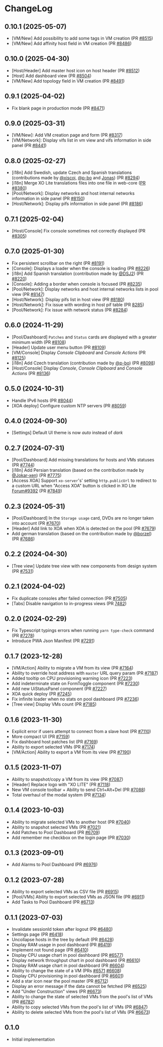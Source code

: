 # ChangeLog

## **0.10.1** (2025-05-07)

- [VM/New] Add possibility to add some tags in VM creation (PR [#8515](https://github.com/vatesfr/xen-orchestra/pull/8515))
- [VM/New] Add affinity host field in VM creation (PR [#8486](https://github.com/vatesfr/xen-orchestra/pull/8486))

## **0.10.0** (2025-04-30)

- [Host/Header] Add master host icon on host header (PR [#8512](https://github.com/vatesfr/xen-orchestra/pull/8512))
- [Host] Add dashboard view (PR [#8504](https://github.com/vatesfr/xen-orchestra/pull/8504))
- [VM/New] Add topology field in VM creation (PR [#8491](https://github.com/vatesfr/xen-orchestra/pull/8491))

## **0.9.1** (2025-04-02)

- Fix blank page in production mode (PR [#8471](https://github.com/vatesfr/xen-orchestra/pull/8471))

## **0.9.0** (2025-03-31)

- [VM/New]: Add VM creation page and form (PR [#8317](https://github.com/vatesfr/xen-orchestra/pull/8317))
- [VM/Network]: Display vifs list in vm view and vifs information in side panel (PR [#8441](https://github.com/vatesfr/xen-orchestra/pull/8441))

## **0.8.0** (2025-02-27)

- [i18n] Add Swedish, update Czech and Spanish translations (contributions made by [@xiscoj](https://github.com/xiscoj), [@p-bo](https://github.com/p-bo) and [Jonas](https://translate.vates.tech/user/Jonas/)) (PR [#8294](https://github.com/vatesfr/xen-orchestra/pull/8294))
- [i18n] Merge XO Lite translations files into one file in web-core ([PR #8380](https://github.com/vatesfr/xen-orchestra/pull/8380))
- [Pool/Network]: Display networks and host internal networks information in side panel (PR [#8150](https://github.com/vatesfr/xen-orchestra/pull/8150))
- [Host/Network]: Display pifs information in side panel (PR [#8186](https://github.com/vatesfr/xen-orchestra/pull/8186))

## **0.7.1** (2025-02-04)

- [Host/Console] Fix console sometimes not correctly displayed (PR [#8305](https://github.com/vatesfr/xen-orchestra/pull/8305))

## **0.7.0** (2025-01-30)

- Fix persistent scrollbar on the right (PR [#8191](https://github.com/vatesfr/xen-orchestra/pull/8191))
- [Console]: Displays a loader when the console is loading (PR [#8226](https://github.com/vatesfr/xen-orchestra/pull/8226))
- [i18n] Add Spanish translation (contribution made by [@DSJ2](https://github.com/DSJ2)) (PR [#8220](https://github.com/vatesfr/xen-orchestra/pull/8220))
- [Console]: Adding a border when console is focused (PR [#8235](https://github.com/vatesfr/xen-orchestra/pull/8235))
- [Pool/Network]: Display networks and host internal networks lists in pool view (PR [#8147](https://github.com/vatesfr/xen-orchestra/pull/8147))
- [Host/Network]: Display pifs list in host view (PR [#8180](https://github.com/vatesfr/xen-orchestra/pull/8180))
- [Host/Network]: Fix issue with wording in host pif table (PR [8285](https://github.com/vatesfr/xen-orchestra/pull/8285))
- [Pool/Network]: Fix issue with network status (PR [#8284](https://github.com/vatesfr/xen-orchestra/pull/8284))

## **0.6.0** (2024-11-29)

- [Pool/Dashboard] `Patches` and `Status` cards are displayed with a greater minimum width (PR [#8108](https://github.com/vatesfr/xen-orchestra/pull/8108))
- [Header] Update user menu button (PR [#8109](https://github.com/vatesfr/xen-orchestra/pull/8109))
- [VM/Console] Display _Console Clipboard_ and _Console Actions_ (PR [#8125](https://github.com/vatesfr/xen-orchestra/pull/8125))
- [i18n] Add Czech translation (contribution made by [@p-bo](https://github.com/p-bo)) (PR [#8098](https://github.com/vatesfr/xen-orchestra/pull/8098))
- [Host/Console] Display _Console_, _Console Clipboard_ and _Console Actions_ (PR [#8136](https://github.com/vatesfr/xen-orchestra/pull/8136))

## **0.5.0** (2024-10-31)

- Handle IPv6 hosts (PR [#8044](https://github.com/vatesfr/xen-orchestra/pull/8044))
- [XOA deploy] Configure custom NTP servers (PR [#8059](https://github.com/vatesfr/xen-orchestra/pull/8059))

## **0.4.0** (2024-09-30)

- [Settings] Default UI theme is now _auto_ instead of _dark_

## **0.2.7** (2024-07-31)

- [Pool/Dashboard] Add missing translations for hosts and VMs statuses (PR [#7744](https://github.com/vatesfr/xen-orchestra/pull/7744))
- [i18n] Add Persian translation (based on the contribution made by [@Jokar-xen](https://github.com/Jokar-xen)) (PR [#7775](https://github.com/vatesfr/xen-orchestra/pull/7775))
- [Access XOA] Support `xo-server`'s' setting `http.publicUrl` to redirect to a custom URL when "Access XOA" button is clicked in XO Lite [Forum#9392](https://xcp-ng.org/forum/topic/9392) (PR [#7849](https://github.com/vatesfr/xen-orchestra/pull/7849))

## **0.2.3** (2024-05-31)

- [Pool/Dashboard] In the `Storage usage` card, DVDs are no longer taken into account (PR [#7670](https://github.com/vatesfr/xen-orchestra/pull/7670))
- [Header] Add link to XOA when XOA is detected on the pool (PR [#7679](https://github.com/vatesfr/xen-orchestra/pull/7679))
- Add german translation (based on the contribution made by [@borzel](https://github.com/borzel)) (PR [#7686](https://github.com/vatesfr/xen-orchestra/pull/7686))

## **0.2.2** (2024-04-30)

- [Tree view] Update tree view with new components from design system (PR [#7531](https://github.com/vatesfr/xen-orchestra/pull/7531))

## **0.2.1** (2024-04-02)

- Fix duplicate consoles after failed connection (PR [#7505](https://github.com/vatesfr/xen-orchestra/pull/7505))
- [Tabs] Disable navigation to in-progress views (PR [7482](https://github.com/vatesfr/xen-orchestra/pull/7482))

## **0.2.0** (2024-02-29)

- Fix Typescript typings errors when running `yarn type-check` command (PR [#7278](https://github.com/vatesfr/xen-orchestra/pull/7278))
- Introduce PWA Json Manifest (PR [#7291](https://github.com/vatesfr/xen-orchestra/pull/7291))

## **0.1.7** (2023-12-28)

- [VM/Action] Ability to migrate a VM from its view (PR [#7164](https://github.com/vatesfr/xen-orchestra/pull/7164))
- Ability to override host address with `master` URL query param (PR [#7187](https://github.com/vatesfr/xen-orchestra/pull/7187))
- Added tooltip on CPU provisioning warning icon (PR [#7223](https://github.com/vatesfr/xen-orchestra/pull/7223))
- Add indeterminate state on FormToggle component (PR [#7230](https://github.com/vatesfr/xen-orchestra/pull/7230))
- Add new UiStatusPanel component (PR [#7227](https://github.com/vatesfr/xen-orchestra/pull/7227))
- XOA quick deploy (PR [#7245](https://github.com/vatesfr/xen-orchestra/pull/7245))
- Fix infinite loader when no stats on pool dashboard (PR [#7236](https://github.com/vatesfr/xen-orchestra/pull/7236))
- [Tree view] Display VMs count (PR [#7185](https://github.com/vatesfr/xen-orchestra/pull/7185))

## **0.1.6** (2023-11-30)

- Explicit error if users attempt to connect from a slave host (PR [#7110](https://github.com/vatesfr/xen-orchestra/pull/7110))
- More compact UI (PR [#7159](https://github.com/vatesfr/xen-orchestra/pull/7159))
- Fix dashboard host patches list (PR [#7169](https://github.com/vatesfr/xen-orchestra/pull/7169))
- Ability to export selected VMs (PR [#7174](https://github.com/vatesfr/xen-orchestra/pull/7174))
- [VM/Action] Ability to export a VM from its view (PR [#7190](https://github.com/vatesfr/xen-orchestra/pull/7190))

## **0.1.5** (2023-11-07)

- Ability to snapshot/copy a VM from its view (PR [#7087](https://github.com/vatesfr/xen-orchestra/pull/7087))
- [Header] Replace logo with "XO LITE" (PR [#7118](https://github.com/vatesfr/xen-orchestra/pull/7118))
- New VM console toolbar + Ability to send Ctrl+Alt+Del (PR [#7088](https://github.com/vatesfr/xen-orchestra/pull/7088))
- Total overhaul of the modal system (PR [#7134](https://github.com/vatesfr/xen-orchestra/pull/7134))

## **0.1.4** (2023-10-03)

- Ability to migrate selected VMs to another host (PR [#7040](https://github.com/vatesfr/xen-orchestra/pull/7040))
- Ability to snapshot selected VMs (PR [#7021](https://github.com/vatesfr/xen-orchestra/pull/7021))
- Add Patches to Pool Dashboard (PR [#6709](https://github.com/vatesfr/xen-orchestra/pull/6709))
- Add remember me checkbox on the login page (PR [#7030](https://github.com/vatesfr/xen-orchestra/pull/7030))

## **0.1.3** (2023-09-01)

- Add Alarms to Pool Dashboard (PR [#6976](https://github.com/vatesfr/xen-orchestra/pull/6976))

## **0.1.2** (2023-07-28)

- Ability to export selected VMs as CSV file (PR [#6915](https://github.com/vatesfr/xen-orchestra/pull/6915))
- [Pool/VMs] Ability to export selected VMs as JSON file (PR [#6911](https://github.com/vatesfr/xen-orchestra/pull/6911))
- Add Tasks to Pool Dashboard (PR [#6713](https://github.com/vatesfr/xen-orchestra/pull/6713))

## **0.1.1** (2023-07-03)

- Invalidate sessionId token after logout (PR [#6480](https://github.com/vatesfr/xen-orchestra/pull/6480))
- Settings page (PR [#6418](https://github.com/vatesfr/xen-orchestra/pull/6418))
- Uncollapse hosts in the tree by default (PR [#6428](https://github.com/vatesfr/xen-orchestra/pull/6428))
- Display RAM usage in pool dashboard (PR [#6419](https://github.com/vatesfr/xen-orchestra/pull/6419))
- Implement not found page (PR [#6410](https://github.com/vatesfr/xen-orchestra/pull/6410))
- Display CPU usage chart in pool dashboard (PR [#6577](https://github.com/vatesfr/xen-orchestra/pull/6577))
- Display network throughput chart in pool dashboard (PR [#6610](https://github.com/vatesfr/xen-orchestra/pull/6610))
- Display RAM usage chart in pool dashboard (PR [#6604](https://github.com/vatesfr/xen-orchestra/pull/6604))
- Ability to change the state of a VM (PRs [#6571](https://github.com/vatesfr/xen-orchestra/pull/6571) [#6608](https://github.com/vatesfr/xen-orchestra/pull/6608))
- Display CPU provisioning in pool dashboard (PR [#6601](https://github.com/vatesfr/xen-orchestra/pull/6601))
- Add a star icon near the pool master (PR [#6712](https://github.com/vatesfr/xen-orchestra/pull/6712))
- Display an error message if the data cannot be fetched (PR [#6525](https://github.com/vatesfr/xen-orchestra/pull/6525))
- Add "Under Construction" views (PR [#6673](https://github.com/vatesfr/xen-orchestra/pull/6673))
- Ability to change the state of selected VMs from the pool's list of VMs (PR [#6782](https://github.com/vatesfr/xen-orchestra/pull/6782))
- Ability to copy selected VMs from the pool's list of VMs (PR [#6847](https://github.com/vatesfr/xen-orchestra/pull/6847))
- Ability to delete selected VMs from the pool's list of VMs (PR [#6673](https://github.com/vatesfr/xen-orchestra/pull/6860))

## **0.1.0**

- Initial implementation
